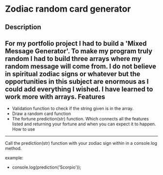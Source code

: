 Zodiac random card generator
============================
Description
-----------
For my portfolio project I had to build a 'Mixed Message Generator'. To make my program truly random I had to build three arrays where my random message will come from. I do not believe in spiritual zodiac signs or whatever but the opportunities in this subject are enormous as I could add everything I wished. I have learned to work more with arrays. 
Features
--------
- Validation function to check if the string given is in the array.
- Draw a random card function
- The fortune prediction(str) function. Which connects all the features listed and returning your fortune and when you can expect it to happen.
How to use
----------
Call the prediction(str) function with your zodiac sign within in a console.log method. 

example: 
- console.log(prediction('Scorpio'));